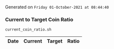 Generated on `Friday 01-October-2021 at 08:44:40`

### Current to Target Coin Ratio
`current_coin_ratio.sh`

Date|Current|Target|Ratio
---|---|---|---
